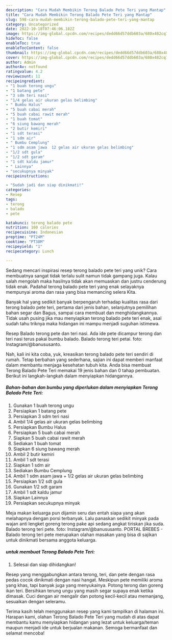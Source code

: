 ```yaml
---
description: "Cara Mudah Membikin Terong Balado Pete Teri yang Mantap"
title: "Cara Mudah Membikin Terong Balado Pete Teri yang Mantap"
slug: 598-cara-mudah-membikin-terong-balado-pete-teri-yang-mantap
category: Uncategorized
date: 2022-10-18T07:46:06.182Z
image: https://img-global.cpcdn.com/recipes/dedd66d57ddb603a/680x482cq70/terong-balado-pete-teri-foto-resep-utama.jpg
hideToc: false
enableToc: true
enableTocContent: false
thumbnail: https://img-global.cpcdn.com/recipes/dedd66d57ddb603a/680x482cq70/terong-balado-pete-teri-foto-resep-utama.jpg
cover: https://img-global.cpcdn.com/recipes/dedd66d57ddb603a/680x482cq70/terong-balado-pete-teri-foto-resep-utama.jpg
author: Admin
authorAv: notfound
ratingvalue: 4.2
reviewcount: 11
recipeingredient:
- "1 buah terong ungu"
- "1 batang pete"
- "3 sdm teri nasi"
- "1/4 gelas air ukuran gelas belimbing"
- " Bumbu Halus"
- "5 buah cabai merah"
- "5 buah cabai rawit merah"
- "1 buah tomat"
- "6 siung bawang merah"
- "2 butir kemiri"
- "1 sdt terasi"
- "1 sdm air"
- " Bumbu Cemplung"
- "1 sdm asam jawa  12 gelas air ukuran gelas belimbing"
- "1/2 sdt gula"
- "1/2 sdt garam"
- "1 sdt kaldu jamur"
- " Lainnya"
- "secukupnya minyak"
recipeinstructions:

- "Sudah jadi dan siap dinikmati!"
categories:
- Resep
tags:
- terong
- balado
- pete

katakunci: terong balado pete 
nutrition: 160 calories
recipecuisine: Indonesian
preptime: "PT24M"
cooktime: "PT38M"
recipeyield: "1"
recipecategory: Lunch

---
```





Sedang mencari inspirasi resep terong balado pete teri yang unik? Cara membuatnya sangat tidak terlalu sulit namun tidak gampang juga. Kalau salah mengolah maka hasilnya tidak akan memuaskan dan justru cenderung tidak enak. Padahal terong balado pete teri yang enak selayaknya mempunyai aroma dan rasa yang bisa memancing selera Kita.





Banyak hal yang sedikit banyak berpengaruh terhadap kualitas rasa dari terong balado pete teri, pertama dari jenis bahan, selanjutnya pemilihan bahan segar dan Bagus, sampai cara membuat dan menghidangkannya. Tidak usah pusing jika mau menyiapkan terong balado pete teri enak,      asal sudah tahu triknya maka hidangan ini mampu menjadi suguhan istimewa.














Resep Balado terong pete dan teri nasi. Ada ide pete dicampur terong dan teri nasi terus pakai bumbu balado. Balado terong teri petai. foto: Instagram/@banususanto.






Nah, kali ini kita coba, yuk, kreasikan terong balado pete teri sendiri di rumah. Tetap berbahan yang sederhana, sajian ini dapat memberi manfaat dalam membantu menjaga kesehatan tubuh kita. Anda bisa membuat Terong Balado Pete Teri memakai 19 jenis bahan dan 0 tahap pembuatan. Berikut ini langkah-langkah dalam menyiapkan hidangannya.

<!--inarticleads1-->

##### Bahan-bahan dan bumbu yang diperlukan dalam menyiapkan Terong Balado Pete Teri:

1. Gunakan 1 buah terong ungu
1. Persiapkan 1 batang pete
1. Persiapkan 3 sdm teri nasi
1. Ambil 1/4 gelas air ukuran gelas belimbing
1. Persiapkan  Bumbu Halus
1. Persiapkan 5 buah cabai merah
1. Siapkan 5 buah cabai rawit merah
1. Sediakan 1 buah tomat
1. Siapkan 6 siung bawang merah
1. Ambil 2 butir kemiri
1. Ambil 1 sdt terasi
1. Siapkan 1 sdm air
1. Sediakan  Bumbu Cemplung
1. Ambil 1 sdm asam jawa + 1/2 gelas air ukuran gelas belimbing
1. Persiapkan 1/2 sdt gula
1. Gunakan 1/2 sdt garam
1. Ambil 1 sdt kaldu jamur
1. Siapkan  Lainnya
1. Persiapkan secukupnya minyak


Meja makan keluarga pun dijamin seru dan entah siapa yang akan melahapnya dengan porsi terbanyak. Lalu panaskan sedikit minyak pada wajan anti lengket goreng terong pake api sedang angkat tiriskan jika suda. Balado terong teri pete. foto: Instagram/@banususanto. PORTAL BREBES - Balado terong teri pete merupakan olahan masakan yang bisa di sajikan untuk dinikmati bersama anggota keluarga. 

<!--inarticleads2-->

#####  untuk membuat Terong Balado Pete Teri:


1. Selesai dan siap dihidangkan!

Resep yang menggabungkan antara terong, teri, dan pete dengan rasa pedas cocok dinikmati dengan nasi hangat. Meskipun pete memiliki aroma yang khas, tapi banyak juga yang menyukainya. Potong terong dan goreng ikan teri. Bersihkan terung ungu yang masih segar supaya enak ketika dimasak. Cuci dengan air mengalir dan potong kecil-kecil atau memanjang, sesuaikan dengan seleramu. 

Terima kasih telah menggunakan resep yang kami tampilkan di halaman ini. Harapan kami, olahan Terong Balado Pete Teri yang mudah di atas dapat membantu kamu menyiapkan hidangan yang lezat untuk keluarga/teman maupun menjadi ide untuk berjualan makanan. Semoga bermanfaat dan selamat mencoba!
